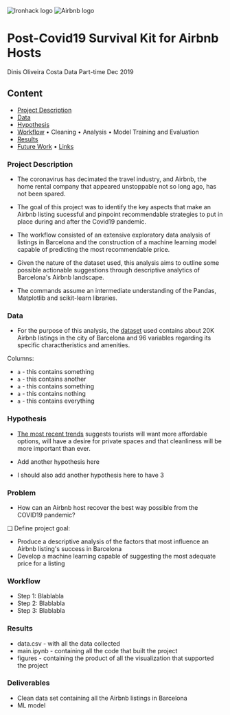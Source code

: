 ![Ironhack logo](https://i.imgur.com/1QgrNNw.png)
![Airbnb logo](https://miro.medium.com/max/2000/1*BsKbDTA9ZUVroeJ7asId4Q.png)

# Post-Covid19 Survival Kit for Airbnb Hosts 
Dinis Oliveira Costa
Data Part-time Dec 2019

## Content
- [Project Description](#project)
- [Data](#data)
- [Hypothesis](#hypothesis)
- [Workflow](#workflow)
 • Cleaning
• Analysis
• Model Training and Evaluation
- [Results](#results)
- [Future Work](#futurework)
• [Links](#links)


### Project Description
- The coronavirus has decimated the travel industry, and Airbnb, the home rental company that appeared unstoppable not so long ago, has not been spared.

- The goal of this project was to identify the key aspects that make an Airbnb listing sucessful and pinpoint recommendable strategies to put in place during and after the Covid19 pandemic.

- The workflow consisted of an extensive exploratory data analysis of listings in Barcelona and the construction of a machine learning model capable of predicting the most recommendable price.

- Given the nature of the dataset used, this analysis aims to outline some possible  actionable suggestions through descriptive analytics of Barcelona's Airbnb landscape.

- The commands assume an intermediate understanding of the Pandas, Matplotlib and scikit-learn libraries.

### Data
- For the purpose of this analysis, the [dataset](https://wiki.montera34.com/airbnb/datos/barcelona) used contains about 20K  Airbnb listings in the city of Barcelona and 96 variables regarding its specific charactheristics and amenities.

Columns: 
- `a` - this contains something
- `a` - this contains another
- `a` - this contains something
- `a` - this contains nothing
- `a` - this contains everything

### Hypothesis
- [The most recent trends](https://www.airbnb.com/resources/hosting-homes/a/may-13-its-time-to-start-looking-ahead-192) suggests tourists will want more affordable options, will have a desire for private spaces and that cleanliness will be more important than ever.

- Add another hypothesis here 
- I should also add another hypothesis here to have 3 

### Problem
- How can an Airbnb host recover the best way possible from the COVID19 pandemic?

❑ Define project goal: 
- Produce a descriptive analysis of the factors that most influence an Airbnb listing's success in Barcelona 
- Develop a machine learning capable of suggesting the most adequate price for a listing

### Workflow
- Step 1: Blablabla
- Step 2: Blablabla
- Step 3: Blablabla

### Results
* data.csv - with all the data collected 
* main.ipynb - containing all the code that built the project
* figures - containing the product of all the visualization that supported the project

### Deliverables
* Clean data set containing all the Airbnb listings in Barcelona 
* ML model
